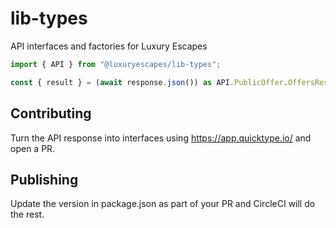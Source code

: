 # lib-types

API interfaces and factories for Luxury Escapes

```js
import { API } from "@luxuryescapes/lib-types";

const { result } = (await response.json()) as API.PublicOffer.OffersResult;
```

## Contributing

Turn the API response into interfaces using https://app.quicktype.io/ and open a
PR.

## Publishing

Update the version in package.json as part of your PR and CircleCI will do the rest.

